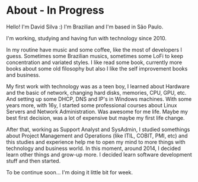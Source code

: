 # About - In Progress

Hello! I'm David Silva :) I'm Brazilian and I'm based in São Paulo.

I'm working, studying and having fun with technology since 2010.

In my routine have music and some coffee, like the most of developers I guess. Sometimes some Brazilian musics, sometimes some LoFi to keep concentration and variated styles.
I like read some book, currently more books about some old filosophy but also I like the self improvement books and business.

My first work with technology was as a teen boy, I learned about Hardware and the basic of network, changing hard disks, memories, CPU, GPU, etc. And setting up some DHCP, DNS and IP's in Windows machines.
With some years more, with 16y, I started some professional courses about Linux Servers and Network Administration. Was awesome for me life. Maybe my best first decision, was a lot of expensive but maybe my first life change.

After that, working as Support Analyst and SysAdmin, I studied somethings about Project Management and Operations (like ITIL, COBIT, PMI, etc) and this studies and experience help me to open my mind to more things with technology and business world. In this moment, around 2014, I decided learn other things and grow-up more. I decided learn software development stuff and then started.

To be continue soon... I'm doing it little bit for week.